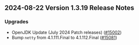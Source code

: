 ## 2024-08-22 Version 1.3.19 Release Notes

### Upgrades
- OpenJDK Update (July 2024 Patch releases) ([#15002](https://github.com/opensearch-project/OpenSearch/pull/15002))
- Bump `netty` from 4.1.111.Final to 4.1.112.Final ([#15081](https://github.com/opensearch-project/OpenSearch/pull/15081))
